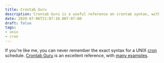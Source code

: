 ```yaml
---
title: Crontab Guru
description: Crontab Guru is a useful reference on crontab syntax, with lots of examples.
date: 2020-07-06T21:07:10.007-07:00
draft: false
tags:
- unix
- cron
---
```


If you're like me, you can never remember the exact syntax for a UNIX [cron](https://en.wikipedia.org/wiki/Cron) schedule. [Crontab Guru](https://crontab.guru/) is an excellent reference, with [many examples](https://crontab.guru/examples.html).<!--more-->
